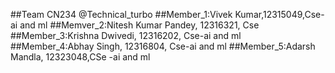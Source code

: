 ##Team CN234 @Technical_turbo
##Member_1:Vivek Kumar,12315049,Cse-ai and ml
##Memver_2:Nitesh Kumar Pandey, 12316321, Cse
##Member_3:Krishna Dwivedi, 12316202, Cse-ai and ml
##Member_4:Abhay Singh, 12316804, Cse-ai and ml
##Member_5:Adarsh Mandla, 12323048,CSe -ai and ml
